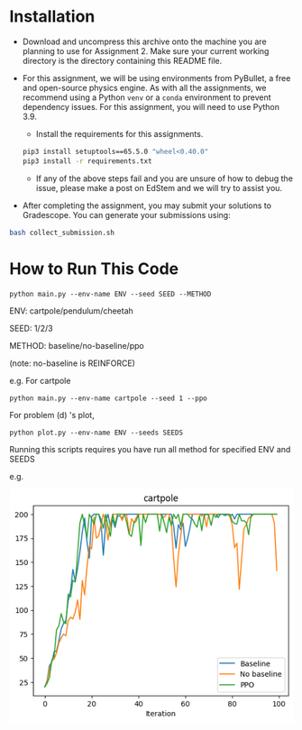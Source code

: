 # Installation

* Download and uncompress this archive onto the machine you are planning to use for Assignment 2. Make sure your current working directory is the directory containing this README file.

* For this assignment, we will be using environments from PyBullet, a free and open-source physics engine. As with all the assignments, we recommend using a Python `venv` or a `conda` environment to prevent dependency issues. For this assignment, you will need to use Python 3.9.

    * Install the requirements for this assignments.

    ```bash
    pip3 install setuptools==65.5.0 "wheel<0.40.0"
    pip3 install -r requirements.txt
    ```

    * If any of the above steps fail and you are unsure of how to debug the issue, please make a post on EdStem and we will try to assist you.

* After completing the assignment, you may submit your solutions to Gradescope. You can generate your submissions using:

```bash
bash collect_submission.sh
```



# How to Run This Code

```shell
python main.py --env-name ENV --seed SEED --METHOD
```

ENV: cartpole/pendulum/cheetah

SEED: 1/2/3

METHOD: baseline/no-baseline/ppo

(note: no-baseline is REINFORCE)

e.g. For cartpole

```shell
python main.py --env-name cartpole --seed 1 --ppo
```



For problem (d) 's plot,

```shell
python plot.py --env-name ENV --seeds SEEDS
```

Running this scripts requires you have run all method for specified ENV and SEEDS

e.g.

![results-cartpole](code\results\results-cartpole.png)
